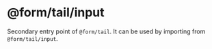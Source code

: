 # @form/tail/input

Secondary entry point of `@form/tail`. It can be used by importing from `@form/tail/input`.
